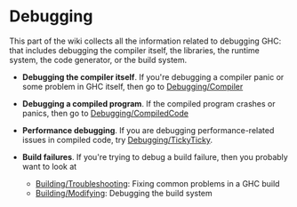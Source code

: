 # Debugging


This part of the wiki collects all the information related to debugging GHC: that includes debugging the compiler itself, the libraries, the runtime system, the code generator, or the build system.

- **Debugging the compiler itself**.  If you're debugging a compiler panic or some problem in GHC itself, then go to [Debugging/Compiler](debugging/compiler)

- **Debugging a compiled program**. If the compiled program crashes or panics, then go to [Debugging/CompiledCode](debugging/compiled-code)

- **Performance debugging**. If you are debugging performance-related issues in compiled code, try [Debugging/TickyTicky](debugging/ticky-ticky).

- **Build failures**.  If you're trying to debug a build failure, then you probably want to look at

  - [Building/Troubleshooting](building/troubleshooting): Fixing common problems in a GHC build
  - [Building/Modifying](building/modifying#debugging): Debugging the build system
